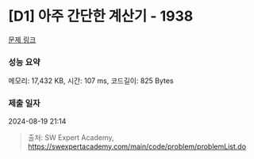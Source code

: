 # [D1] 아주 간단한 계산기 - 1938 

[문제 링크](https://swexpertacademy.com/main/code/problem/problemDetail.do?contestProbId=AV5PjsYKAMIDFAUq) 

### 성능 요약

메모리: 17,432 KB, 시간: 107 ms, 코드길이: 825 Bytes

### 제출 일자

2024-08-19 21:14



> 출처: SW Expert Academy, https://swexpertacademy.com/main/code/problem/problemList.do